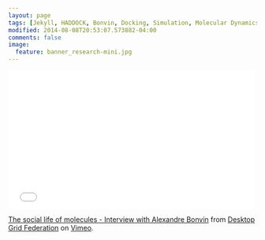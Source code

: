```yaml
---
layout: page
tags: [Jekyll, HADDOCK, Bonvin, Docking, Simulation, Molecular Dynamics, Structural Biology, Computational Biology, Modelling, Protein Structure]
modified: 2014-08-08T20:53:07.573882-04:00
comments: false
image:
  feature: banner_research-mini.jpg
---
```


<iframe src="//player.vimeo.com/video/87855769" width="500" height="281" frameborder="0" webkitallowfullscreen mozallowfullscreen allowfullscreen></iframe> <p><a href="http://vimeo.com/87855769">The social life of molecules - Interview with Alexandre Bonvin</a> from <a href="http://vimeo.com/idgf">Desktop Grid Federation</a> on <a href="https://vimeo.com">Vimeo</a>.</p>

